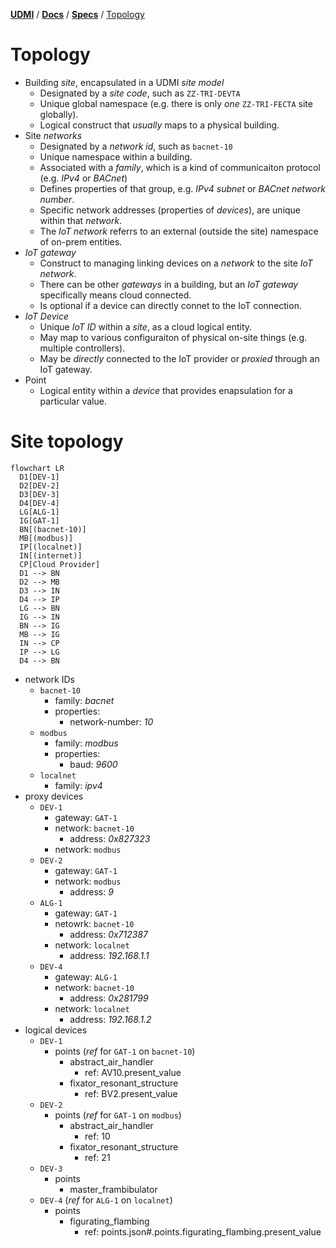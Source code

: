 [**UDMI**](../../) / [**Docs**](../) / [**Specs**](./) / [Topology](#)

# Topology

* Building _site_, encapsulated in a UDMI _site model_
  * Designated by a _site code_, such as `ZZ-TRI-DEVTA`
  * Unique global namespace (e.g. there is only _one_ `ZZ-TRI-FECTA` site globally).
  * Logical construct that _usually_ maps to a physical building.
* Site _networks_
  * Designated by a _network id_, such as `bacnet-10`
  * Unique namespace within a building.
  * Associated with a _family_, which is a kind of communicaiton protocol (e.g. _IPv4_ or _BACnet_)
  * Defines properties of that group, e.g. _IPv4 subnet_ or _BACnet network number_.
  * Specific network addresses (properties of _devices_), are unique within that _network_.
  * The _IoT network_ referrs to an external (outside the site) namespace of on-prem entities.
* _IoT gateway_
  * Construct to managing linking devices on a _network_ to the site _IoT network_.
  * There can be other _gateways_ in a building, but an _IoT gateway_ specifically means cloud connected.
  * Is optional if a device can directly connet to the IoT connection.
* _IoT Device_
  * Unique _IoT ID_ within a _site_, as a cloud logical entity.
  * May map to various configuraiton of physical on-site things (e.g. multiple controllers).
  * May be _directly_ connected to the IoT provider or _proxied_ through an IoT gateway.
* Point
  * Logical entity within a _device_ that provides enapsulation for a particular value.

# Site topology

```mermaid
flowchart LR
  D1[DEV-1]
  D2[DEV-2]
  D3[DEV-3]
  D4[DEV-4]
  LG[ALG-1]
  IG[GAT-1]
  BN[(bacnet-10)]
  MB[(modbus)]
  IP[(localnet)]
  IN[(internet)]
  CP[Cloud Provider]
  D1 --> BN
  D2 --> MB
  D3 --> IN
  D4 --> IP
  LG --> BN
  IG --> IN
  BN --> IG
  MB --> IG
  IN --> CP
  IP --> LG
  D4 --> BN
```

* network IDs
  * `bacnet-10`
    * family: _bacnet_
    * properties:
      * network-number: _10_
  * `modbus`
    * family: _modbus_
    * properties:
      * baud: _9600_
  * `localnet`
    * family: _ipv4_
* proxy devices
  * `DEV-1`
    * gateway: `GAT-1`
    * network: `bacnet-10`
      * address: _0x827323_
    * network: `modbus`
  * `DEV-2`
    * gateway: `GAT-1`
    * network: `modbus`
      * address: _9_
  * `ALG-1`
    * gateway: `GAT-1`
    * netowrk: `bacnet-10`
      * address: _0x712387_
    * network: `localnet`
      * address: _192.168.1.1_
  * `DEV-4`
    * gateway: `ALG-1`
    * network: `bacnet-10`
      * address: _0x281799_
    * network: `localnet`
      * address: _192.168.1.2_
* logical devices
  * `DEV-1`
    * points (_ref_ for `GAT-1` on `bacnet-10`)
      * abstract_air_handler
        * ref: AV10.present_value
      * fixator_resonant_structure
        * ref: BV2.present_value
  * `DEV-2`
    * points (_ref_ for `GAT-1` on `modbus`)
      * abstract_air_handler
        * ref: 10
      * fixator_resonant_structure
        * ref: 21
  * `DEV-3`
    * points
      * master_frambibulator
  * `DEV-4` (_ref_ for `ALG-1` on `localnet`)
    * points
      * figurating_flambing
        * ref: points.json#.points.figurating_flambing.present_value
